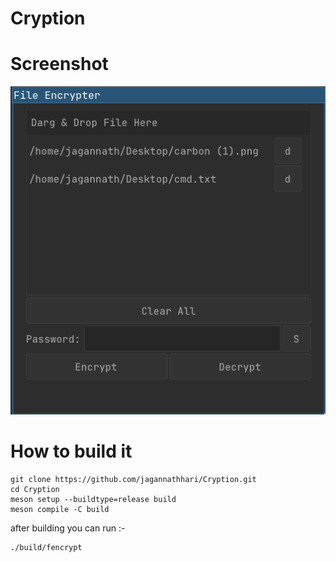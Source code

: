 # Cryption

# Screenshot
![alt text](./screenshot/cryption.png)

# How to build it 

```
git clone https://github.com/jagannathhari/Cryption.git
cd Cryption
meson setup --buildtype=release build
meson compile -C build
```
after building you can run :-

```
./build/fencrypt
```
